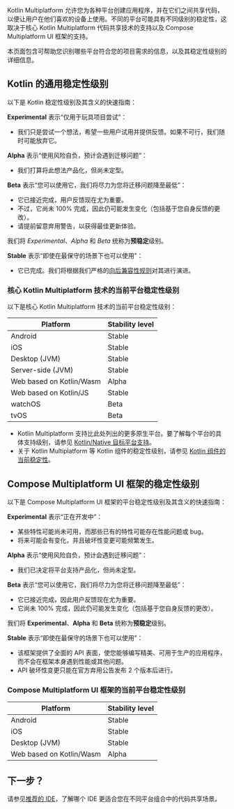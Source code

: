 [//]: # (title: 支持平台的稳定性)

Kotlin Multiplatform 允许您为各种平台创建应用程序，并在它们之间共享代码，以便让用户在他们喜欢的设备上使用。不同的平台可能具有不同级别的稳定性，这取决于核心 Kotlin Multiplatform 代码共享技术的支持以及 Compose Multiplatform UI 框架的支持。

本页面包含可帮助您识别哪些平台符合您的项目需求的信息，以及其稳定性级别的详细信息。

## Kotlin 的通用稳定性级别

以下是 Kotlin 稳定性级别及其含义的快速指南：

**Experimental** 表示“仅用于玩具项目尝试”：

* 我们只是尝试一个想法，希望一些用户试用并提供反馈。如果不可行，我们随时可能放弃它。

**Alpha** 表示“使用风险自负，预计会遇到迁移问题”：

* 我们打算将此想法产品化，但尚未定型。

**Beta** 表示“您可以使用它，我们将尽力为您将迁移问题降至最低”：

* 它已接近完成，用户反馈现在尤为重要。
* 不过，它尚未 100% 完成，因此仍可能发生变化（包括基于您自身反馈的更改）。
* 请提前留意弃用警告，以获得最佳更新体验。

我们将 _Experimental_、_Alpha_ 和 _Beta_ 统称为**预稳定**级别。

**Stable** 表示“即使在最保守的场景下也可以使用”：

* 它已完成。我们将根据我们严格的[向后兼容性规则](https://kotlinfoundation.org/language-committee-guidelines/)对其进行演进。

### 核心 Kotlin Multiplatform 技术的当前平台稳定性级别

以下是核心 Kotlin Multiplatform 技术的当前平台稳定性级别：

| Platform                 | Stability level |
|--------------------------|-----------------|
| Android                  | Stable          |
| iOS                      | Stable          |
| Desktop (JVM)            | Stable          |
| Server-side (JVM)        | Stable          |
| Web based on Kotlin/Wasm | Alpha           |
| Web based on Kotlin/JS   | Stable          |
| watchOS                  | Beta            |
| tvOS                     | Beta            |

* Kotlin Multiplatform 支持比此处列出的更多原生平台。要了解每个平台的具体支持级别，请参见 [Kotlin/Native 目标平台支持](https://kotlinlang.org/docs/native-target-support.html)。
* 关于 Kotlin Multiplatform 等 Kotlin 组件的稳定性级别，请参见 [Kotlin 组件的当前稳定性](https://kotlinlang.org/docs/components-stability.html#current-stability-of-kotlin-components)。

## Compose Multiplatform UI 框架的稳定性级别

以下是 Compose Multiplatform UI 框架的平台稳定性级别及其含义的快速指南：

**Experimental** 表示“正在开发中”：

* 某些特性可能尚未可用，而那些已有的特性可能存在性能问题或 bug。
* 将来可能会有变化，并且破坏性变更可能频繁发生。

**Alpha** 表示“使用风险自负，预计会遇到迁移问题”：

* 我们已决定将平台支持产品化，但尚未定型。

**Beta** 表示“您可以使用它，我们将尽力为您将迁移问题降至最低”：

* 它已接近完成，因此用户反馈现在尤为重要。
* 它尚未 100% 完成，因此仍可能发生变化（包括基于您自身反馈的更改）。

我们将 **Experimental**、**Alpha** 和 **Beta** 统称为**预稳定**级别。

**Stable** 表示“即使在最保守的场景下也可以使用”：

* 该框架提供了全面的 API 表面，使您能够编写精美、可用于生产的应用程序，而不会在框架本身遇到性能或其他问题。
* API 破坏性变更只能在官方弃用公告发布 2 个版本后进行。

### Compose Multiplatform UI 框架的当前平台稳定性级别

| Platform                 | Stability level |
|--------------------------|-----------------|
| Android                  | Stable          |
| iOS                      | Stable          |
| Desktop (JVM)            | Stable          |
| Web based on Kotlin/Wasm | Alpha           |

## 下一步？

请参见[推荐的 IDE](recommended-ides.md)，了解哪个 IDE 更适合您在不同平台组合中的代码共享场景。